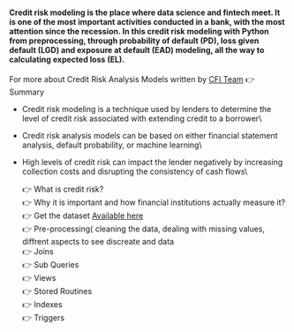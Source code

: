 #### Credit risk modeling is the place where data science and fintech meet. It is one of the most important activities conducted in a bank, with the most attention since the recession. In this credit risk modeling with Python from preprocessing, through probability of default (PD), loss given default (LGD) and exposure at default (EAD) modeling, all the way to calculating expected loss (EL).

For more about Credit Risk Analysis Models written by [CFI Team](https://corporatefinanceinstitute.com/resources/knowledge/credit/credit-risk-analysis-models/)
👉 Summary
- Credit risk modeling is a technique used by lenders to determine the level of credit risk associated with extending credit to a borrower\
- Credit risk analysis models can be based on either financial statement analysis, default probability, or machine learning\
- High levels of credit risk can impact the lender negatively by increasing collection costs and disrupting the consistency of cash flows\



  👉 What is credit risk?\
  👉 Why it is important and how financial institutions actually measure it?\
  👉 Get the dataset [Available here](https://drive.google.com/drive/folders/1Vde1aOHpPVYwNV7sNMEgyWqwhGR7CH1p?usp=sharing)\
  👉 Pre-processing( cleaning the data, dealing with missing values, diffrent aspects to see discreate and   data\
  👉 Joins\
  👉 Sub Queries\
  👉 Views\
  👉 Stored Routines\
  👉 Indexes\
  👉 Triggers